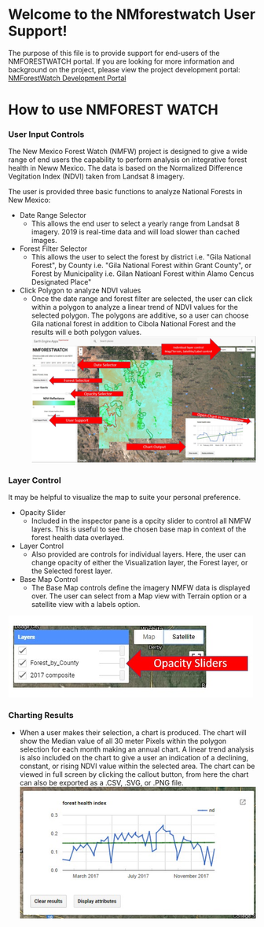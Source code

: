 # Welcome to the NMforestwatch User Support!

The purpose of this file is to provide support for end-users of the NMFORESTWATCH portal. If you are looking for more information and background on the project, please view the project development portal: [NMForestWatch Development Portal](https://seanoneill505.github.io/NMforestwatch/DEVELOPMENT.html) 

# How to use NMFOREST WATCH
### User Input Controls
The New Mexico Forest Watch (NMFW) project is designed to give a wide range of end users the capability to perform analysis on integrative forest health in Neww Mexico.  The data is based on the Normalized Difference Vegitation Index (NDVI) taken from Landsat 8 imagery. 

The user is provided three basic functions to analyze National Forests in New Mexico:
* Date Range Selector
  * This allows the end user to select a yearly range from Landsat 8 imagery.  2019 is real-time data and will load slower than cached images. 
* Forest Filter Selector
  * This allows the user to select the forest by district i.e. "Gila National Forest",  by County i.e. "Gila National Forest within Grant County", or Forest by Municipality i.e. Gilan Natioanl Forest within Alamo Cencus Designated Place"
* Click Polygon to analyze NDVI values
  * Once the date range and forest filter are selected, the user can click within a polygon to analyze a linear trend of NDVI values for the selected polygon.  The polygons are additive, so a user can choose Gila national forest in addition to Cibola National Forest and the results will e both polygon values. 
  ![NMFW_View_tutorial](images/NMFW_overallview2.jpg)
 ### Layer Control
It may be helpful to visualize the map to suite your personal preference.  
 * Opacity Slider 
   * Included in the inspector pane is a opcity slider to control all NMFW layers.  This is useful to see the chosen base map in context of the forest health data overlayed.   
 * Layer Control
   * Also provided are controls for individual layers.  Here, the user can change opacity of either the Visualization layer, the Forest layer, or the Selected forest layer.  
* Base Map Control
  * The Base Map controls define the imagery NMFW data is displayed over.  The user can select from a Map view with Terrain option or a satellite view with a labels option. 


![NMFW_Layers](images/layer_control.jpg)
### Charting Results
* When a user makes their selection, a chart is produced.  The chart will show the Median value of all 30 meter Pixels within the polygon selection for each month making an annual chart.  A linear trend analysis is also included on the chart to give a user an indication of a declining, constant, or rising NDVI value within the selected area. The chart can be viewed in full screen by clicking the callout button, from here the chart can also be exported as a .CSV, .SVG, or .PNG file.  
![NMFW_View](images/Charting.jpg)
